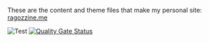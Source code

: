 These are the content and theme files that make my personal site: [ragozzine.me](https://ragozzine.me)

![Test](https://github.com/ragozzine/hugozzine/workflows/CI/badge.svg?branch=main&event=push) [![Quality Gate Status](https://sonarcloud.io/api/project_badges/measure?project=ragozzine_hugozzine&metric=alert_status)](https://sonarcloud.io/dashboard?id=ragozzine_hugozzine)
